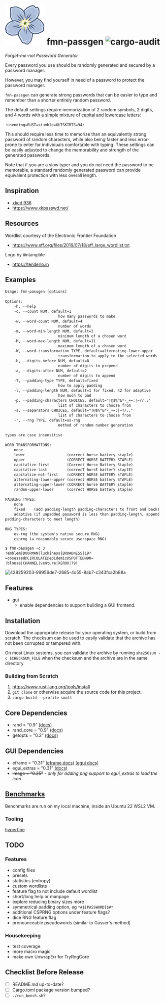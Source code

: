 # ![Forget-me-not Flower Icon](icon.png) fmn-passgen ![cargo-audit](https://github.com/Raymi306/xkcd-password-gen/actions/workflows/audit.yml/badge.svg)
*Forget-me-not Password Generator*

Every password you use should be randomly generated and secured by a password manager.

However, you may find yourself in need of a password to protect the password manager.

`fmn-passgen` can generate strong passwords that can be easier to type and remember than a shorter entirely random password.

The default settings require memorization of 2 random symbols, 2 digits, and 4 words with a simple mixture of capital and lowercase letters:

`:unending=RUST=stumble=OUTSKIRTS=94:`

This should require less time to memorize than an equivalently strong password of random characters, while also being faster and less error-prone to enter for individuals comfortable with typing.
These settings can be easily adjusted to change the memorability and strength of the generated passwords.

Note that if you are a slow typer and you do not need the password to be memorable, a standard randomly generated password can provide equivalent protection with less overall length.

## Inspiration
- [xkcd 936](https://xkcd.com/936/)
- https://www.xkpasswd.net/

## Resources

Wordlist courtesy of the Electronic Frontier Foundation
- https://www.eff.org/files/2016/07/18/eff_large_wordlist.txt

Logo by iiintangible
- https://tenderlo.in

## Examples

```
Usage: fmn-passgen [options]

Options:
    -h, --help
    -c, --count NUM, default=1
                        how many passwords to make
    -w, --word-count NUM, default=4
                        number of words
    -m, --word-min-length NUM, default=3
                        minimum length of a chosen word
    -M, --word-max-length NUM, default=11
                        maximum length of a chosen word
    -W, --word-transformation TYPE, default=alternating-lower-upper
                        transformation to apply to the selected words
    -b, --digits-before NUM, default=0
                        number of digits to prepend
    -a, --digits-after NUM, default=2
                        number of digits to append
    -T, --padding-type TYPE, default=fixed
                        how to apply padding
    -l, --padding-length NUM, default=1 for fixed, 42 for adaptive
                        how much to pad
    -p, --padding-characters CHOICES, default="!@$%^&*-_+=:|~?/.;"
                        list of characters to choose from
    -s, --separators CHOICES, default="!@$%^&*-_+=:|~?/.;"
                        list of characters to choose from
    -r, --rng TYPE, default=os-rng
                        method of random number generation

types are case insensitive

WORD TRANSFORMATIONS:
    none
    lower                   (correct horse battery staple)
    upper                   (CORRECT HORSE BATTERY STAPLE)
    capitalize-first        (Correct Horse Battery Staple)
    capitalize-last         (correcT horsE batterY staplE)
    capitalize-not-first    (cORRECT hORSE bATTERY sTAPLE)
    alternating-lower-upper (correct HORSE battery STAPLE)
    alternating-upper-lower (CORRECT horse BATTERY staple)
    random-upper-lower      (correct HORSE battery staple)

PADDING TYPES:
    none
    fixed    (add padding-length padding-characters to front and back)
    adaptive (if unpadded password is less than padding-length, append padding-characters to meet length)

RNG TYPES:
    os-rng (the system's native secure RNG)
    csprng (a reasonably secure userspace RNG)
```

```
$ fmn-passgen -c 3
?emblem|DOORMAN|luckiness|BROADNESS|19?
=obsessed@CIRCULATE@epidemic@SPOTTED@90=
!blouse|CHANNEL|venture|XEROX|79!
```

![428259203-99956de7-2685-4c55-8ab7-c343fca2b88a](https://github.com/user-attachments/assets/6ec1453a-6b93-44cd-b1b8-7c8747fb21b1)

## Features

- gui
  - enable dependencies to support building a GUI frontend.

## Installation

Download the appropriate release for your operating system, or build from scratch.
The checksum can be used to easily validate that the archive has not been corrupted or tampered with.

On most Linux systems, you can validate the archive by running `sha256sum -c $CHECKSUM_FILE` when the checksum and the archive are in the same directory.

### Building from Scratch

1. https://www.rust-lang.org/tools/install
2. `git clone` or otherwise acquire the source code for this project.
3. `cargo build --profile small`

## Core Dependencies

- rand = "0.9" [(docs)](https://docs.rs/rand/latest/rand/)
- rand_core = "0.9" [(docs)](https://docs.rs/rand_core/latest/rand_core/)
- getopts = "0.2" [(docs)](https://docs.rs/getopts/latest/getopts/)

## GUI Dependencies

- eframe = "0.31" [(eframe docs)](https://docs.rs/eframe/latest/eframe/) [(egui docs)](https://docs.rs/egui/latest/egui/index.html)
- egui_extras = "0.31" [(docs)](https://docs.rs/egui_extras/latest/egui_extras/)
- ~~image = "0.25"~~ - *only for adding png support to egui_extras to load the icon*

## [Benchmarks](benchmarks)

Benchmarks are run on my local machine, inside an Ubuntu 22 WSL2 VM.

### Tooling

[hyperfine](https://github.com/sharkdp/hyperfine)

## TODO

### Features

- config files
- presets
- statistics (entropy)
- custom wordlists
- feature flag to not include default wordlist
- short/long help or manpage
- explore reducing binary sizes more
- symmetrical padding option, eg `*#$[PASSWORD]$#*`
- additional CSPRNG options under feature flags?
- dice RNG feature flag
- pronounceable pseudowords (similar to Gasser's method)

### Housekeeping

- test coverage
- more macro magic
- make own UnwrapErr for TryRngCore

## Checklist Before Release

- [ ] README.md up-to-date?
- [ ] Cargo.toml package version bumped?
- [ ] `./run_bench.sh`?
